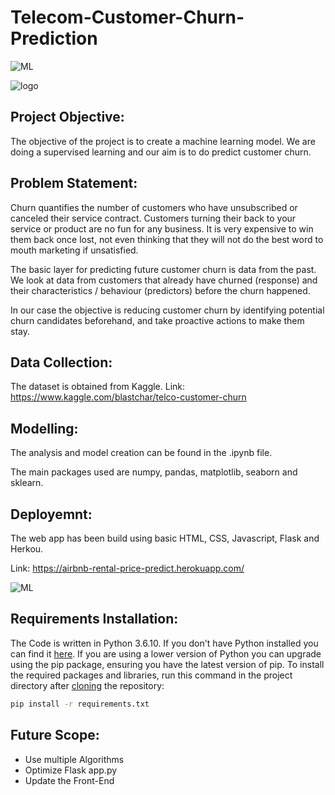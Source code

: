 # Telecom-Customer-Churn-Prediction

![ML](https://img.shields.io/badge/ML-Classification-blue.svg) 

![logo](Screenshots/Airbnb.png)

## Project Objective:
The objective of the project is to create a machine learning model. We are doing a supervised learning and our aim is to do predict customer churn.

## Problem Statement:
Churn quantifies the number of customers who have unsubscribed or canceled their service contract. Customers turning their back to your service or product are no fun for any business. It is very expensive to win them back once lost, not even thinking that they will not do the best word to mouth marketing if unsatisfied.

The basic layer for predicting future customer churn is data from the past. We look at data from customers that already have churned (response) and their characteristics / behaviour (predictors) before the churn happened.

In our case the objective is reducing customer churn by identifying potential churn candidates beforehand, and take proactive actions to make them stay.

## Data Collection:
The dataset is obtained from Kaggle. 
Link: https://www.kaggle.com/blastchar/telco-customer-churn

## Modelling:
The analysis and model creation can be found in the .ipynb file. 

The main packages used are numpy, pandas, matplotlib, seaborn and sklearn.  

## Deployemnt:
The web app has been build using basic HTML, CSS, Javascript, Flask and Herkou.

Link: https://airbnb-rental-price-predict.herokuapp.com/

![ML](Screenshots/AirbnbPricing.JPG)

## Requirements Installation:
The Code is written in Python 3.6.10. If you don't have Python installed you can find it [here](https://www.python.org/downloads/). If you are using a lower version of Python you can upgrade using the pip package, ensuring you have the latest version of pip. To install the required packages and libraries, run this command in the project directory after [cloning](https://www.howtogeek.com/451360/how-to-clone-a-github-repository/) the repository:
```bash
pip install -r requirements.txt
```

## Future Scope:
* Use multiple Algorithms
* Optimize Flask app.py
* Update the Front-End 
